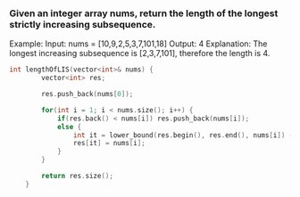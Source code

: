### Given an integer array nums, return the length of the longest strictly increasing subsequence.

Example:
Input: nums = [10,9,2,5,3,7,101,18]
Output: 4
Explanation: The longest increasing subsequence is [2,3,7,101], therefore the length is 4.

```cpp
int lengthOfLIS(vector<int>& nums) {
        vector<int> res;

        res.push_back(nums[0]);

        for(int i = 1; i < nums.size(); i++) {
            if(res.back() < nums[i]) res.push_back(nums[i]);
            else {
                int it = lower_bound(res.begin(), res.end(), nums[i]) - res.begin();
                res[it] = nums[i];
            }
        }

        return res.size();
    }
```

